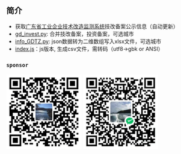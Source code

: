 ## 简介


- 获取[广东省工业企业技术改造监测系统](http://210.76.81.107/announcement)技改备案公示信息（自动更新）
- [gd_invest.py](/gd_invest.py): 合并技改备案，投资备案，可选城市
- [info_GDTZ.py](/info_GDTZ.py): json数据转为二维数组写入xlsx文件，可选城市
- [index.js](/index.js)：js版本, 生成csv文件，需转码（utf8->gbk or ANSI）
  

### `sponsor`
<p>
    <img src=".\__pycache__\alipay.jpg"  height="200vm" style="object-fit:contain" alt="alipy"/>
    <img src=".\__pycache__\wechat.jpg" height="200vm" style="object-fit:contain" alt="weichat pay"/>
</p>
